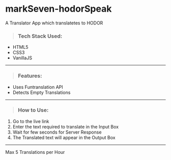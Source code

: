 # markSeven-hodorSpeak
 
A Translator App which translatetes to HODOR

> ### Tech Stack Used:
- HTML5
- CSS3
- VanillaJS
---
> ### Features:

- Uses Funtranslation API
- Detects Empty Translations

---
> ### How to Use:

1. Go to the live link
2. Enter the text required to translate in the Input Box
3. Wait for few seconds for Server Response
4. The Translated text will appear in the Output Box
---
Max 5 Translations per Hour